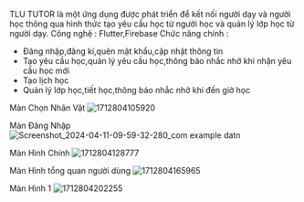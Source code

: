 TLU TUTOR là một ứng dụng được phát triển để kết nối người dạy và người học thông qua hình thức tạo yêu cầu học từ người học và quản lý lớp học từ người dạy.
Công nghệ : Flutter,Firebase
Chức năng chính :
   - Đăng nhập,đăng kí,quên mật khẩu,cập nhật thông tin
   - Tạo yêu cầu học,quản lý yêu cầu học,thông báo nhắc nhở khi nhận yêu cầu học mới
   - Tạo lịch học
   - Quản lý lớp học,tiết học,thông báo nhắc nhở khi đến giờ học


Màn Chọn Nhân Vật 
![1712804105920](https://github.com/ZecManh/Student_Learn/assets/62164165/7c6913c6-a089-4434-bcf9-4139c9cce7a6)

Màn Đăng Nhập
![Screenshot_2024-04-11-09-59-32-280_com example datn](https://github.com/ZecManh/Student_Learn/assets/62164165/7dc6ca4c-99e8-43be-9d50-c7fa8b0b4148)

Màn Hình Chính
![1712804128777](https://github.com/ZecManh/Student_Learn/assets/62164165/e7e624cf-56bf-4447-98b6-3fab145049e4)

Màn Hình tổng quan người dùng
![1712804165965](https://github.com/ZecManh/Student_Learn/assets/62164165/84606676-ab97-40de-8ff1-d07bb43d90d9)

Màn Hình 1
![1712804202255](https://github.com/ZecManh/Student_Learn/assets/62164165/5fac1610-5b3f-4f5a-9b38-8bd0b7b98784)
